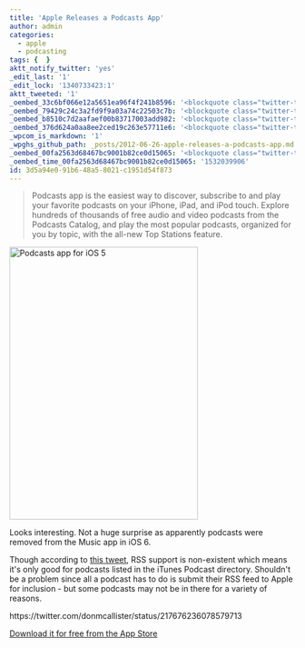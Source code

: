 ```yaml
---
title: 'Apple Releases a Podcasts App'
author: admin
categories:
  - apple
  - podcasting
tags: {  }
aktt_notify_twitter: 'yes'
_edit_last: '1'
_edit_lock: '1340733423:1'
aktt_tweeted: '1'
_oembed_33c6bf066e12a5651ea96f4f241b8596: '<blockquote class="twitter-tweet" width="550"><p>No support for adding rss feeds into Podcasts app? <a href="https://twitter.com/search/%2523notahappybunny">#notahappybunny</a></p>&mdash; Don McAllister (@donmcallister) <a href="https://twitter.com/donmcallister/status/217676236078579713" data-datetime="2012-06-26T17:50:33+00:00">June 26, 2012</a></blockquote><script src="//platform.twitter.com/widgets.js" charset="utf-8"></script>'
_oembed_79429c24c3a2fd9f9a03a74c22503c7b: '<blockquote class="twitter-tweet" width="500"><p>No support for adding rss feeds into Podcasts app? <a href="https://twitter.com/search/%23notahappybunny">#notahappybunny</a></p>&mdash; Don McAllister (@donmcallister) <a href="https://twitter.com/donmcallister/status/217676236078579713" data-datetime="2012-06-26T17:50:33+00:00">June 26, 2012</a></blockquote><script src="//platform.twitter.com/widgets.js" charset="utf-8"></script>'
_oembed_b8510c7d2aafaef00b83717003add982: '<blockquote class="twitter-tweet" width="550"><p>No support for adding rss feeds into Podcasts app? <a href="https://twitter.com/search?q=%23notahappybunny&amp;src=hash">#notahappybunny</a></p>&mdash; Don McAllister (@donmcallister) <a href="https://twitter.com/donmcallister/statuses/217676236078579713">June 26, 2012</a></blockquote><script async src="//platform.twitter.com/widgets.js" charset="utf-8"></script>'
_oembed_376d624a0aa8ee2ced19c263e57711e6: '<blockquote class="twitter-tweet" width="550"><p>No support for adding rss feeds into Podcasts app? <a href="https://twitter.com/search?q=%23notahappybunny&amp;src=hash">#notahappybunny</a></p>&mdash; Don McAllister (@donmcallister) <a href="https://twitter.com/donmcallister/statuses/217676236078579713">June 26, 2012</a></blockquote><script async src="//platform.twitter.com/widgets.js" charset="utf-8"></script>'
_wpcom_is_markdown: '1'
_wpghs_github_path: _posts/2012-06-26-apple-releases-a-podcasts-app.md
_oembed_00fa2563d68467bc9001b82ce0d15065: '<blockquote class="twitter-tweet" data-width="550" data-dnt="true"><p lang="en" dir="ltr">No support for adding rss feeds into Podcasts app? <a href="https://twitter.com/hashtag/notahappybunny?src=hash&amp;ref_src=twsrc%5Etfw">#notahappybunny</a></p>&mdash; Don McAllister (@donmcallister) <a href="https://twitter.com/donmcallister/status/217676236078579713?ref_src=twsrc%5Etfw">June 26, 2012</a></blockquote><script async src="https://platform.twitter.com/widgets.js" charset="utf-8"></script>'
_oembed_time_00fa2563d68467bc9001b82ce0d15065: '1532039906'
id: 3d5a94e0-91b6-48a5-8021-c1951d54f873
---
```

<blockquote><p>
  Podcasts app is the easiest way to discover, subscribe to and play your favorite podcasts on your iPhone, iPad, and iPod touch. Explore hundreds of thousands of free audio and video podcasts from the Podcasts Catalog, and play the most popular podcasts, organized for you by topic, with the all-new Top Stations feature.
</p></blockquote>
<p><img src="https://chrisenns.com/wp-content/uploads/2012/06/Podcasts-app-for-iOS-5.png" alt="Podcasts app for iOS 5" title="Podcasts app for iOS 5" width="332" height="480" class="aligncenter size-full wp-image-20524" /></p>
<p>Looks interesting. Not a huge surprise as apparently podcasts were removed from the Music app in iOS 6.</p>
<p>Though according to <a href="https://twitter.com/donmcallister/status/217676236078579713">this tweet</a>, RSS support is non-existent which means it's only good for podcasts listed in the iTunes Podcast directory. Shouldn't be a problem since all a podcast has to do is submit their RSS feed to Apple for inclusion - but some podcasts may not be in there for a variety of reasons.</p>
<p>https://twitter.com/donmcallister/status/217676236078579713</p>
<p><a href="http://itunes.apple.com/us/app/podcasts/id525463029?mt=8">Download it for free from the App Store</a></p>
